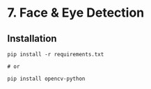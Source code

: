 # 7. Face & Eye Detection

## Installation

```shell
pip install -r requirements.txt

# or

pip install opencv-python
```
